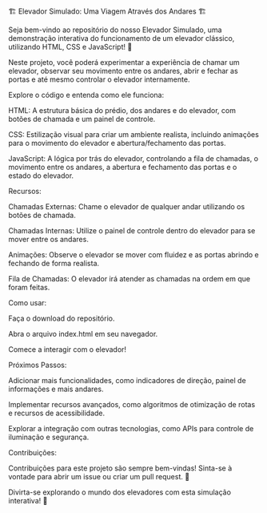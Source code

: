 🏗️ Elevador Simulado: Uma Viagem Através dos Andares 🏗️

Seja bem-vindo ao repositório do nosso Elevador Simulado, uma demonstração interativa do funcionamento de um elevador clássico, utilizando HTML, CSS e JavaScript! 🤩

Neste projeto, você poderá experimentar a experiência de chamar um elevador, observar seu movimento entre os andares, abrir e fechar as portas e até mesmo controlar o elevador internamente.

Explore o código e entenda como ele funciona:

HTML: A estrutura básica do prédio, dos andares e do elevador, com botões de chamada e um painel de controle.

CSS: Estilização visual para criar um ambiente realista, incluindo animações para o movimento do elevador e abertura/fechamento das portas.

JavaScript: A lógica por trás do elevador, controlando a fila de chamadas, o movimento entre os andares, a abertura e fechamento das portas e o estado do elevador.

Recursos:

Chamadas Externas: Chame o elevador de qualquer andar utilizando os botões de chamada.

Chamadas Internas: Utilize o painel de controle dentro do elevador para se mover entre os andares.

Animações: Observe o elevador se mover com fluidez e as portas abrindo e fechando de forma realista.

Fila de Chamadas: O elevador irá atender as chamadas na ordem em que foram feitas.

Como usar:

Faça o download do repositório.

Abra o arquivo index.html em seu navegador.

Comece a interagir com o elevador!

Próximos Passos:

Adicionar mais funcionalidades, como indicadores de direção, painel de informações e mais andares.

Implementar recursos avançados, como algoritmos de otimização de rotas e recursos de acessibilidade.

Explorar a integração com outras tecnologias, como APIs para controle de iluminação e segurança.

Contribuições:

Contribuições para este projeto são sempre bem-vindas! Sinta-se à vontade para abrir um issue ou criar um pull request. 🤝

Divirta-se explorando o mundo dos elevadores com esta simulação interativa! 🎉
